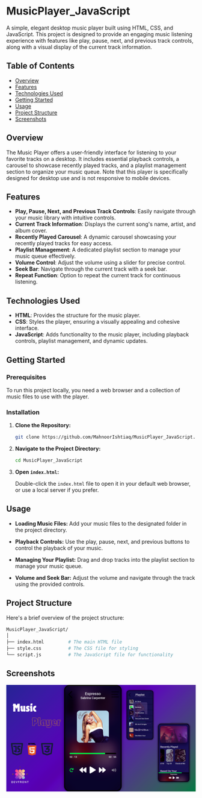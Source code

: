 # MusicPlayer_JavaScript

A simple, elegant desktop music player built using HTML, CSS, and JavaScript. This project is designed to provide an engaging music listening experience with features like play, pause, next, and previous track controls, along with a visual display of the current track information.

## Table of Contents

- [Overview](#overview)
- [Features](#features)
- [Technologies Used](#technologies-used)
- [Getting Started](#getting-started)
- [Usage](#usage)
- [Project Structure](#project-structure)
- [Screenshots](#screenshots)

## Overview

The Music Player offers a user-friendly interface for listening to your favorite tracks on a desktop. It includes essential playback controls, a carousel to showcase recently played tracks, and a playlist management section to organize your music queue. Note that this player is specifically designed for desktop use and is not responsive to mobile devices.

## Features

- **Play, Pause, Next, and Previous Track Controls**: Easily navigate through your music library with intuitive controls.
- **Current Track Information**: Displays the current song's name, artist, and album cover.
- **Recently Played Carousel**: A dynamic carousel showcasing your recently played tracks for easy access.
- **Playlist Management**: A dedicated playlist section to manage your music queue effectively.
- **Volume Control**: Adjust the volume using a slider for precise control.
- **Seek Bar**: Navigate through the current track with a seek bar.
- **Repeat Function**: Option to repeat the current track for continuous listening.

## Technologies Used

- **HTML**: Provides the structure for the music player.
- **CSS**: Styles the player, ensuring a visually appealing and cohesive interface.
- **JavaScript**: Adds functionality to the music player, including playback controls, playlist management, and dynamic updates.

## Getting Started

### Prerequisites

To run this project locally, you need a web browser and a collection of music files to use with the player.

### Installation

1. **Clone the Repository:**

   ```bash
   git clone https://github.com/MahnoorIshtiaq/MusicPlayer_JavaScript.git
   ```

2. **Navigate to the Project Directory:**

   ```bash
   cd MusicPlayer_JavaScript
   ```

3. **Open `index.html`:**

   Double-click the `index.html` file to open it in your default web browser, or use a local server if you prefer.

## Usage

- **Loading Music Files:**
  Add your music files to the designated folder in the project directory.

- **Playback Controls:**
  Use the play, pause, next, and previous buttons to control the playback of your music.

- **Managing Your Playlist:**
  Drag and drop tracks into the playlist section to manage your music queue.

- **Volume and Seek Bar:**
  Adjust the volume and navigate through the track using the provided controls.

## Project Structure

Here's a brief overview of the project structure:

```bash
MusicPlayer_JavaScript/
│
├── index.html         # The main HTML file
├── style.css          # The CSS file for styling
└── script.js          # The JavaScript file for functionality
```

## Screenshots

![Music Player Screenshot](Brimston.png)


